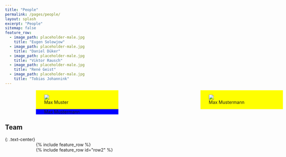 ```yaml
---
title: "People"
permalink: /pages/people/
layout: splash
excerpt: "People"
sitemap: false
feature_row:
  - image_path: placeholder-male.jpg
    title: "Eugen Solowjow"
  - image_path: placeholder-male.jpg
    title: "Daniel Düker"
  - image_path: placeholder-male.jpg
    title: "Viktor Rausch"
  - image_path: placeholder-male.jpg
    title: "René Geist"
  - image_path: placeholder-male.jpg
    title: "Tobias Johannink"
---
```


<style>
 body {
        min-width:1000px;
    }
    .left {
        float:left;
        width: 33.33%;
        height:auto;
        background-color:yellow;
    }
    .right {
        float:right;
        width:33.33%;
        height:auto;
        background-color:yellow;
    }
    .middle {
        background-color:blue;
        width:33.33%;
        height:auto;
    }
    
    .profil { 
      display: block;
      margin-left: auto;
      margin-right: auto
      }
    

</style>
<div style="margin-left:10%; margin-right:10%; text-align: justify">
  <div class="left">
    <p style="margin-left:10%; margin-right:10%"><img class="profil" src="https://johtobi.github.io/images/placeholder-male.jpg">Max Muster</p>
  </div>
  <div class="right">
    <p style="margin-left:10%; margin-right:10%"><img class="profil" src="https://johtobi.github.io/images/placeholder-male.jpg">Max Mustermann</p>
  </div>
  <div class="middle">
    <p style="margin-left:10%; margin-right:10%"><img class="profil" src="https://johtobi.github.io/images/placeholder-male.jpg">Max Mustermann</p>
  </div>
</div>

<h2>Team</h2>
{: .text-center}

<div style="width:80%;margin:auto;">{% include feature_row %}</div>
<div style="width:80%;margin:auto;">{% include feature_row id="row2" %}</div>
